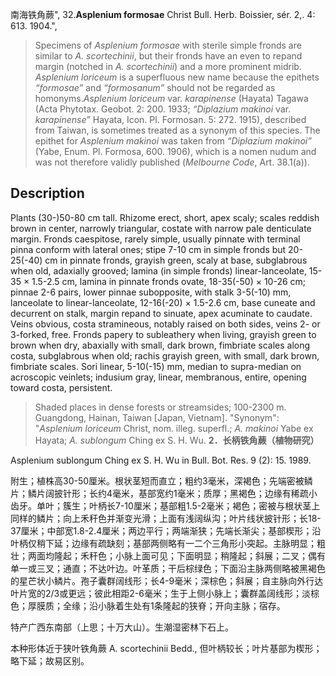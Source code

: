 南海铁角蕨",
32.**Asplenium formosae** Christ Bull. Herb. Boissier, sér. 2,. 4: 613. 1904.",

> Specimens of *Asplenium formosae* with sterile simple fronds are similar to *A. scortechinii*, but their fronds have an even to repand margin (notched in *A. scortechinii*) and a more prominent midrib. *Asplenium loriceum* is a superfluous new name because the epithets *“formosae”* and *“formosanum”* should not be regarded as homonyms.*Asplenium loriceum* var. *karapinense* (Hayata) Tagawa (Acta Phytotax. Geobot. 2: 200. 1933; *“Diplazium makinoi* var. *karapinense”* Hayata, Icon. Pl. Formosan. 5: 272. 1915), described from Taiwan, is sometimes treated as a synonym of this species. The epithet for *Asplenium makinoi* was taken from *“Diplazium makinoi”* (Yabe, Enum. Pl. Formosa, 600. 1906), which is a nomen nudum and was not therefore validly published (*Melbourne Code*, Art. 38.1(a)).

## Description
Plants (30-)50-80 cm tall. Rhizome erect, short, apex scaly; scales reddish brown in center, narrowly triangular, costate with narrow pale denticulate margin. Fronds caespitose, rarely simple, usually pinnate with terminal pinna conform with lateral ones; stipe 7-10 cm in simple fronds but 20-25(-40) cm in pinnate fronds, grayish green, scaly at base, subglabrous when old, adaxially grooved; lamina (in simple fronds) linear-lanceolate, 15-35 × 1.5-2.5 cm, lamina in pinnate fronds ovate, 18-35(-50) × 10-26 cm; pinnae 2-6 pairs, lower pinnae subopposite, with stalk 3-5(-10) mm, lanceolate to linear-lanceolate, 12-16(-20) × 1.5-2.6 cm, base cuneate and decurrent on stalk, margin repand to sinuate, apex acuminate to caudate. Veins obvious, costa stramineous, notably raised on both sides, veins 2- or 3-forked, free. Fronds papery to subleathery when living, grayish green to brown when dry, abaxially with small, dark brown, fimbriate scales along costa, subglabrous when old; rachis grayish green, with small, dark brown, fimbriate scales. Sori linear, 5-10(-15) mm, median to supra-median on acroscopic veinlets; indusium gray, linear, membranous, entire, opening toward costa, persistent.

> Shaded places in dense forests or streamsides; 100-2300 m. Guangdong, Hainan, Taiwan [Japan, Vietnam].
  "Synonym": "*Asplenium loriceum* Christ, nom. illeg. superfl.; *A. makinoi* Yabe ex Hayata; *A. sublongum* Ching ex S. H. Wu.
**2．长柄铁角蕨（植物研究）**

Asplenium sublongum Ching ex S. H. Wu in Bull. Bot. Res. 9 (2): 15. 1989.

附生；植株高30-50厘米。根状茎短而直立；粗约3毫米，深褐色；先端密被鳞片；鳞片阔披针形；长约4毫米，基部宽约1毫米；质厚；黑褐色；边缘有稀疏小齿牙。单叶；簇生；叶柄长7-10厘米；基部粗1.5-2毫米；褐色；密被与根状茎上同样的鳞片；向上禾秆色并渐变光滑；上面有浅阔纵沟；叶片线状披针形；长18-37厘米；中部宽1.8-2.4厘米；两边平行；两端渐狭；先端长渐尖；基部楔形；沿叶柄仅稍下延；边缘有疏缺刻；基部两侧略有一二个三角形小突起。主脉明显；粗壮；两面均隆起；禾秆色；小脉上面可见；下面明显；稍隆起；斜展；二叉；偶有单一或三叉；通直；不达叶边。叶革质；干后棕绿色；下面沿主脉两侧略被黑褐色的星芒状小鳞片。孢子囊群阔线形；长4-9毫米；深棕色；斜展；自主脉向外行达叶片宽的2/3或更远；彼此相距2-6毫米；生于上侧小脉上；囊群盖阔线形；淡棕色；厚膜质；全缘；沿小脉着生处有1条隆起的狭脊；开向主脉；宿存。

特产广西东南部（上思；十万大山）。生潮湿密林下石上。

本种形体近于狭叶铁角蕨 A. scortechinii Bedd., 但叶柄较长；叶片基部为楔形；略下延；故易区别。
